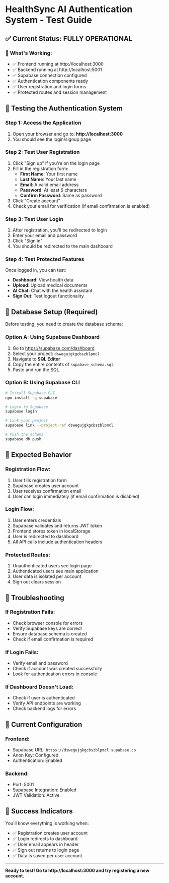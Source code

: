 # HealthSync AI Authentication System - Test Guide

## ✅ **Current Status: FULLY OPERATIONAL**

### 🚀 **What's Working:**
- ✅ Frontend running at http://localhost:3000
- ✅ Backend running at http://localhost:5001
- ✅ Supabase connection configured
- ✅ Authentication components ready
- ✅ User registration and login forms
- ✅ Protected routes and session management

## 🧪 **Testing the Authentication System**

### **Step 1: Access the Application**
1. Open your browser and go to: **http://localhost:3000**
2. You should see the login/signup page

### **Step 2: Test User Registration**
1. Click "Sign up" if you're on the login page
2. Fill in the registration form:
   - **First Name**: Your first name
   - **Last Name**: Your last name
   - **Email**: A valid email address
   - **Password**: At least 6 characters
   - **Confirm Password**: Same as password
3. Click "Create account"
4. Check your email for verification (if email confirmation is enabled)

### **Step 3: Test User Login**
1. After registration, you'll be redirected to login
2. Enter your email and password
3. Click "Sign in"
4. You should be redirected to the main dashboard

### **Step 4: Test Protected Features**
Once logged in, you can test:
- **Dashboard**: View health data
- **Upload**: Upload medical documents
- **AI Chat**: Chat with the health assistant
- **Sign Out**: Test logout functionality

## 🔧 **Database Setup (Required)**

Before testing, you need to create the database schema:

### **Option A: Using Supabase Dashboard**
1. Go to https://supabase.com/dashboard
2. Select your project: `dswegujgkgcbszblpmcl`
3. Navigate to **SQL Editor**
4. Copy the entire contents of `supabase_schema.sql`
5. Paste and run the SQL

### **Option B: Using Supabase CLI**
```bash
# Install Supabase CLI
npm install -g supabase

# Login to Supabase
supabase login

# Link your project
supabase link --project-ref dswegujgkgcbszblpmcl

# Push the schema
supabase db push
```

## 🎯 **Expected Behavior**

### **Registration Flow:**
1. User fills registration form
2. Supabase creates user account
3. User receives confirmation email
4. User can login immediately (if email confirmation is disabled)

### **Login Flow:**
1. User enters credentials
2. Supabase validates and returns JWT token
3. Frontend stores token in localStorage
4. User is redirected to dashboard
5. All API calls include authentication headers

### **Protected Routes:**
1. Unauthenticated users see login page
2. Authenticated users see main application
3. User data is isolated per account
4. Sign out clears session

## 🚨 **Troubleshooting**

### **If Registration Fails:**
- Check browser console for errors
- Verify Supabase keys are correct
- Ensure database schema is created
- Check if email confirmation is required

### **If Login Fails:**
- Verify email and password
- Check if account was created successfully
- Look for authentication errors in console

### **If Dashboard Doesn't Load:**
- Check if user is authenticated
- Verify API endpoints are working
- Check backend logs for errors

## 🔑 **Current Configuration**

### **Frontend:**
- Supabase URL: `https://dswegujgkgcbszblpmcl.supabase.co`
- Anon Key: Configured
- Authentication: Enabled

### **Backend:**
- Port: 5001
- Supabase Integration: Enabled
- JWT Validation: Active

## 🎉 **Success Indicators**

You'll know everything is working when:
- ✅ Registration creates user account
- ✅ Login redirects to dashboard
- ✅ User email appears in header
- ✅ Sign out returns to login page
- ✅ Data is saved per user account

---

**Ready to test! Go to http://localhost:3000 and try registering a new account.**
